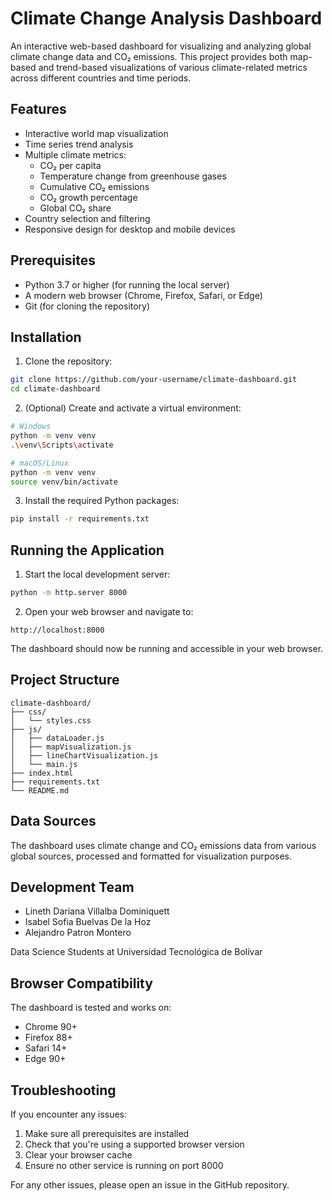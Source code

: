 # Climate Change Analysis Dashboard

An interactive web-based dashboard for visualizing and analyzing global climate change data and CO₂ emissions. This project provides both map-based and trend-based visualizations of various climate-related metrics across different countries and time periods.

## Features

- Interactive world map visualization
- Time series trend analysis
- Multiple climate metrics:
  - CO₂ per capita
  - Temperature change from greenhouse gases
  - Cumulative CO₂ emissions
  - CO₂ growth percentage
  - Global CO₂ share
- Country selection and filtering
- Responsive design for desktop and mobile devices

## Prerequisites

- Python 3.7 or higher (for running the local server)
- A modern web browser (Chrome, Firefox, Safari, or Edge)
- Git (for cloning the repository)

## Installation

1. Clone the repository:
```bash
git clone https://github.com/your-username/climate-dashboard.git
cd climate-dashboard
```

2. (Optional) Create and activate a virtual environment:
```bash
# Windows
python -m venv venv
.\venv\Scripts\activate

# macOS/Linux
python -m venv venv
source venv/bin/activate
```

3. Install the required Python packages:
```bash
pip install -r requirements.txt
```

## Running the Application

1. Start the local development server:
```bash
python -m http.server 8000
```

2. Open your web browser and navigate to:
```
http://localhost:8000
```

The dashboard should now be running and accessible in your web browser.

## Project Structure

```
climate-dashboard/
├── css/
│   └── styles.css
├── js/
│   ├── dataLoader.js
│   ├── mapVisualization.js
│   ├── lineChartVisualization.js
│   └── main.js
├── index.html
├── requirements.txt
└── README.md
```

## Data Sources

The dashboard uses climate change and CO₂ emissions data from various global sources, processed and formatted for visualization purposes.

## Development Team

- Lineth Dariana Villalba Dominiquett
- Isabel Sofia Buelvas De la Hoz
- Alejandro Patron Montero

Data Science Students at Universidad Tecnológica de Bolívar

## Browser Compatibility

The dashboard is tested and works on:
- Chrome 90+
- Firefox 88+
- Safari 14+
- Edge 90+

## Troubleshooting

If you encounter any issues:

1. Make sure all prerequisites are installed
2. Check that you're using a supported browser version
3. Clear your browser cache
4. Ensure no other service is running on port 8000

For any other issues, please open an issue in the GitHub repository. 